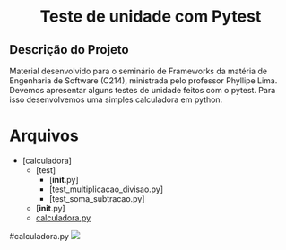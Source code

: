 <h1 align="center">Teste de unidade com Pytest</h1>

## Descrição do Projeto
Material desenvolvido para o seminário de Frameworks da matéria de Engenharia de Software (C214), ministrada pelo professor Phyllipe Lima.
Devemos apresentar alguns testes de unidade feitos com o pytest. Para isso desenvolvemos uma simples calculadora em python.

Arquivos
=================
<!--ts-->
   * [calculadora]
     * [test]
        * [__init__.py]
        * [test_multiplicacao_divisao.py]
        * [test_soma_subtracao.py]
     * [__init__.py]
     * [calculadora.py](#calculadora.py)
<!--te-->

#calculadora.py
<img src="./assets/calc.png" />
